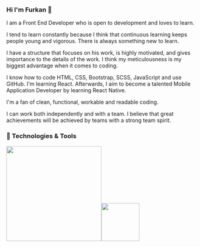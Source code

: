 ### Hi I'm Furkan 👋

<!--
**frkndrk/frkndrk** is a ✨ _special_ ✨ repository because its `README.md` (this file) appears on your GitHub profile.

Here are some ideas to get you started:

- 🔭 I’m currently working on ...
- 🌱 I’m currently learning ...
- 👯 I’m looking to collaborate on ...
- 🤔 I’m looking for help with ...
- 💬 Ask me about ...
- 📫 How to reach me: ...
- 😄 Pronouns: ...
- ⚡ Fun fact: ...
-->
I am a Front End Developer who is open to development and loves to learn.

I tend to learn constantly because I think that continuous learning keeps people young and vigorous. There is always something new to learn.

I have a structure that focuses on his work, is highly motivated, and gives importance to the details of the work. I think my meticulousness is my biggest advantage when it comes to coding.

I know how to code HTML, CSS, Bootstrap, SCSS, JavaScript and use GitHub. I'm learning React. Afterwards, I aim to become a talented Mobile Application Developer by learning React Native.

I'm a fan of clean, functional, workable and readable coding.

I can work both independently and with a team. I believe that great achievements will be achieved by teams with a strong team spirit.

### 🔧 Technologies & Tools

<img style="width: 250px;" src="https://www.web-ofisi.com/tema/webofisi/uploads/blog/difference-between-html-css-and-javascript.png"><img style="width: 100px;" src="https://d2nir1j4sou8ez.cloudfront.net/wp-content/uploads/2022/01/bootstrap-logo-for-blog-1-300x250.png">

